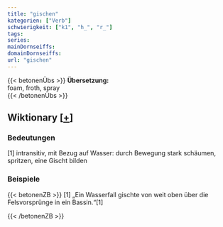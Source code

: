 ```yaml
---
title: "gischen"
kategorien: ["Verb"]
schwierigkeit: ["k1", "h_", "r_"]
tags:
series:
mainDornseiffs:
domainDornseiffs:
url: "gischen"
---
```


{{< betonenÜbs >}}
**Übersetzung:**  
foam, froth, spray  
{{< /betonenÜbs >}}

## Wiktionary [[+](https://de.wiktionary.org/wiki/gischen)]

### Bedeutungen
[1] intransitiv, mit Bezug auf Wasser: durch Bewegung stark schäumen, spritzen, eine Gischt bilden  

### Beispiele
{{< betonenZB >}}
[1] „Ein Wasserfall gischte von weit oben über die Felsvorsprünge in ein Bassin.“[1]  

{{< /betonenZB >}}

